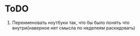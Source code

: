 # ToDO 
1. Переименовать ноутбуки так, что бы было понять что внутри(наверное нет смысла по неделеям раскидовать)